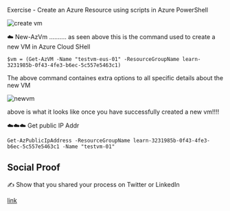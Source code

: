 Exercise - Create an Azure Resource using scripts in Azure PowerShell

![create vm](https://user-images.githubusercontent.com/102994059/217330773-cff9f340-c519-4d8b-a704-c4d746ad9845.jpg)


☁️ New-AzVm .......... as seen above this is the command used to create a new VM in Azure Cloud SHell

    $vm = (Get-AzVM -Name "testvm-eus-01" -ResourceGroupName learn-3231985b-0f43-4fe3-b6ec-5c557e5463c1)
    
 The above command containes extra options to all specific details about the new VM

![newvm](https://user-images.githubusercontent.com/102994059/217331643-682142e1-239b-43a3-b417-58542ef7ff76.jpg)

above is what it looks like once  you have successfully created a new vm!!!!


☁️☁️☁️ Get public IP Addr


    Get-AzPublicIpAddress -ResourceGroupName learn-3231985b-0f43-4fe3-b6ec-5c557e5463c1 -Name "testvm-01"
    


## Social Proof

✍️ Show that you shared your process on Twitter or LinkedIn

[link](link)
